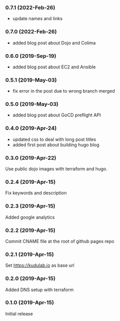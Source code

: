 ### 0.7.1 (2022-Feb-26)
 * update names and links

### 0.7.0 (2022-Feb-26)
 * added blog post about Dojo and Colima

### 0.6.0 (2019-Sep-19)
 * added blog post about EC2 and Ansible

### 0.5.1 (2019-May-03)
 * fix error in the post due to wrong branch merged

### 0.5.0 (2019-May-03)
 * added blog post about GoCD preflight API

### 0.4.0 (2019-Apr-24)

 * updated css to deal with long post titles
 * added first post about building hugo blog

### 0.3.0 (2019-Apr-22)

Use public dojo images with terraform and hugo.

### 0.2.4 (2019-Apr-15)

Fix keywords and description

### 0.2.3 (2019-Apr-15)

Added google analytics

### 0.2.2 (2019-Apr-15)

Commit CNAME file at the root of github pages repo

### 0.2.1 (2019-Apr-15)

Set https://kudulab.io as base url

### 0.2.0 (2019-Apr-15)

Added DNS setup with terraform

### 0.1.0 (2019-Apr-15)

Initial release
